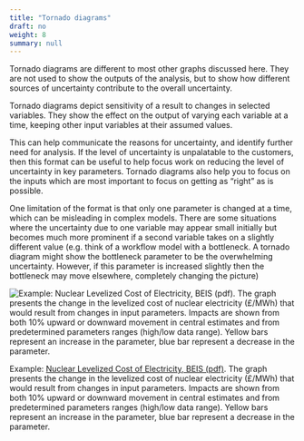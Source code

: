 ```yaml
---
title: "Tornado diagrams"
draft: no
weight: 8
summary: null
---
```


Tornado diagrams are different to most other graphs discussed here. They are not used to show the outputs of the analysis, but to show how different sources of uncertainty contribute to the overall uncertainty.

Tornado diagrams depict sensitivity of a result to changes in selected variables. They show the effect on the output of varying each variable at a time, keeping other input variables at their assumed values.

This can help communicate the reasons for uncertainty, and identify further need for analysis. If the level of uncertainty is unpalatable to the customers, then this format can be useful to help focus work on reducing the level of uncertainty in key parameters. Tornado diagrams also help you to focus on the inputs which are most important to focus on getting as “right” as is possible.

One limitation of the format is that only one parameter is changed at a time, which can be misleading in complex models. There are some situations where the uncertainty due to one variable may appear small initially but becomes much more prominent if a second variable takes on a slightly different value (e.g. think of a workflow model with a bottleneck. A tornado diagram might show the bottleneck parameter to be the overwhelming uncertainty. However, if this parameter is increased slightly then the bottleneck may move elsewhere, completely changing the picture)

![Example: [Nuclear Levelized Cost of Electricity, BEIS (pdf)](https://assets.publishing.service.gov.uk/government/uploads/system/uploads/attachment_data/file/566567/BEIS_Electricity_Generation_Cost_Report.pdf). The graph presents the change in the levelized cost of nuclear electricity (&#163;/MWh) that would result from changes in input parameters. Impacts are shown from both 10% upward or downward movement in central estimates and from predetermined parameters ranges (high/low data range). Yellow bars represent an increase in the parameter, blue bar represent a decrease in the parameter.](/images/tornado.png)

Example: [Nuclear Levelized Cost of Electricity, BEIS (pdf)](https://assets.publishing.service.gov.uk/government/uploads/system/uploads/attachment_data/file/566567/BEIS_Electricity_Generation_Cost_Report.pdf). The graph presents the change in the levelized cost of nuclear electricity (&#163;/MWh) that would result from changes in input parameters. Impacts are shown from both 10% upward or downward movement in central estimates and from predetermined parameters ranges (high/low data range). Yellow bars represent an increase in the parameter, blue bar represent a decrease in the parameter.
